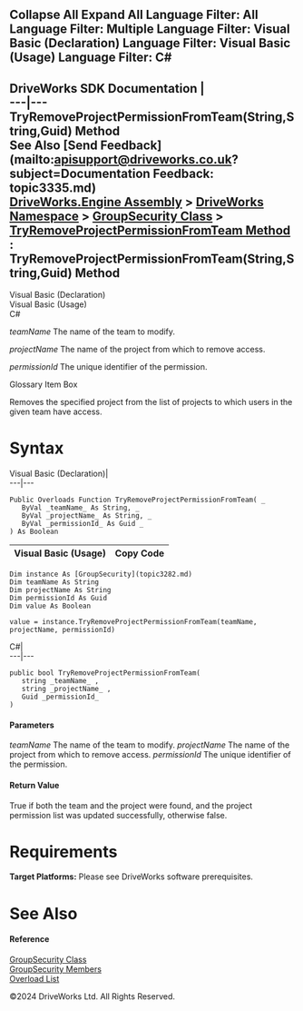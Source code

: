        

 Collapse All Expand All  Language Filter: All  Language Filter: Multiple  Language Filter: Visual Basic (Declaration) Language Filter: Visual Basic (Usage) Language Filter: C#  
---  
DriveWorks SDK Documentation  |   
---|---  
TryRemoveProjectPermissionFromTeam(String,String,Guid) Method   
See Also [Send Feedback](mailto:apisupport@driveworks.co.uk?subject=Documentation Feedback: topic3335.md)  
[DriveWorks.Engine Assembly](topic2156.md) > [DriveWorks Namespace](topic2159.md) > [GroupSecurity Class](topic3282.md) > [TryRemoveProjectPermissionFromTeam Method](topic3333.md) : TryRemoveProjectPermissionFromTeam(String,String,Guid) Method  
---  
  
Visual Basic (Declaration)    
Visual Basic (Usage)    
C# 

_teamName_
    The name of the team to modify.

_projectName_
    The name of the project from which to remove access.

_permissionId_
    The unique identifier of the permission.

Glossary Item Box

Removes the specified project from the list of projects to which users in the given team have access. 

# Syntax

Visual Basic (Declaration)|   
---|---  
      
    
    Public Overloads Function TryRemoveProjectPermissionFromTeam( _
       ByVal _teamName_ As String, _
       ByVal _projectName_ As String, _
       ByVal _permissionId_ As Guid _
    ) As Boolean  
  
Visual Basic (Usage)| Copy Code  
---|---  
      
    
    Dim instance As [GroupSecurity](topic3282.md)
    Dim teamName As String
    Dim projectName As String
    Dim permissionId As Guid
    Dim value As Boolean
     
    value = instance.TryRemoveProjectPermissionFromTeam(teamName, projectName, permissionId)  
  
C#|   
---|---  
      
    
    public bool TryRemoveProjectPermissionFromTeam( 
       string _teamName_ ,
       string _projectName_ ,
       Guid _permissionId_
    )  
  
#### Parameters

 _teamName_
    The name of the team to modify.
_projectName_
    The name of the project from which to remove access.
_permissionId_
    The unique identifier of the permission.

#### Return Value

True if both the team and the project were found, and the project permission list was updated successfully, otherwise false.

# Requirements

**Target Platforms:** Please see DriveWorks software prerequisites.

# See Also

#### Reference

[GroupSecurity Class](topic3282.md)   
[GroupSecurity Members](topic3283.md)   
[Overload List](topic3333.md)

©2024 DriveWorks Ltd. All Rights Reserved.
